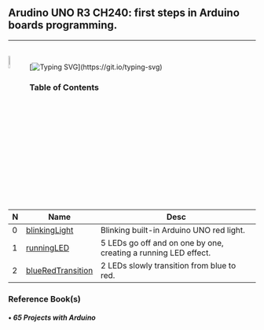 ## Arudino UNO R3 CH240: first steps in Arduino boards programming.
---
<br>
<img src="https://raw.githubusercontent.com/mayevskaya/mayevskaya/3087a0b60e0ba4b1bf9ad43e46ff3f64c086ddee/.src/rpg_cat.png" align=left width=8%>

[![Typing SVG](https://readme-typing-svg.demolab.com?font=Press+Start+2P&size=10&duration=4750&pause=100&color=A08BD0&vCenter=true&multiline=true&repeat=false&width=500&height=60&lines=Hey!+There's+some+first+Arduino+projects+by;@myvsky,+you+may+check+it+out.)](https://git.io/typing-svg)

### **Table of Contents**
|N|Name|Desc|
|-|-|-|
|0|[blinkingLight](https://github.com/myvsky/meet-arduino/blob/master/blinklingLight/)|Blinking built-in Arduino UNO red light.
|1|[runningLED](https://github.com/myvsky/meet-arduino/blob/master/runningLED/)|5 LEDs go off and on one by one, creating a running LED effect.
|2|[blueRedTransition](https://github.com/myvsky/meet-arduino/blob/master/blueRedTransition)|2 LEDs slowly transition from blue to red.
### **Reference Book(s)**
#### • _65 Projects with Arduino_
<br>